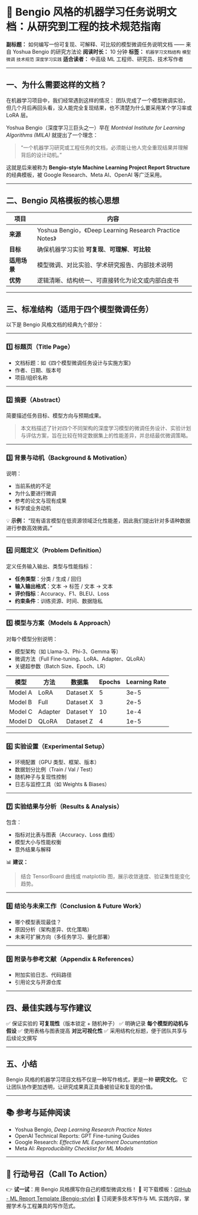 # 🧠 Bengio 风格的机器学习任务说明文档：从研究到工程的技术规范指南

**副标题：**
如何编写一份可复现、可解释、可比较的模型微调任务说明文档 —— 来自 Yoshua Bengio 的研究方法论
**阅读时长：** 10 分钟
**标签：** `机器学习文档结构` `模型微调` `技术规范` `深度学习实践`
**适合读者：** 中高级 ML 工程师、研究员、技术写作者

---

## 一、为什么需要这样的文档？

在机器学习项目中，我们经常遇到这样的情况：
团队完成了一个模型微调实验，但几个月后再回头看，没人能完全复现结果，也不清楚为什么要采用某个学习率或 LoRA 层。

Yoshua Bengio（深度学习三巨头之一）早在 *Montréal Institute for Learning Algorithms (MILA)* 就提出了一个理念：

> “一个机器学习研究或工程任务的文档，必须能让他人完全重现结果并理解背后的设计动机。”

这就是后来被称为 **Bengio-style Machine Learning Project Report Structure** 的经典模板，被 Google Research、Meta AI、OpenAI 等广泛采用。

---

## 二、Bengio 风格模板的核心思想

| 项目       | 内容                                                    |
| -------- | ----------------------------------------------------- |
| **来源**   | Yoshua Bengio，《Deep Learning Research Practice Notes》 |
| **目标**   | 确保机器学习实验 **可复现**、**可理解**、**可比较**                      |
| **适用场景** | 模型微调、对比实验、学术研究报告、内部技术说明                               |
| **优势**   | 逻辑清晰、结构统一、可直接转化为论文或内部白皮书                              |

---

## 三、标准结构（适用于四个模型微调任务）

以下是 Bengio 风格文档的经典九个部分：

---

### 1️⃣ 标题页（Title Page）

* 文档标题：如《四个模型微调任务设计与实施方案》
* 作者、日期、版本号
* 项目/组织名称

---

### 2️⃣ 摘要（Abstract）

简要描述任务目标、模型方向与预期成果。

> 本文档描述了针对四个不同架构的深度学习模型的微调任务设计、实验计划与评估方案，旨在比较在特定数据集上的性能差异，并总结最优微调策略。

---

### 3️⃣ 背景与动机（Background & Motivation）

说明：

* 当前系统的不足
* 为什么要进行微调
* 参考的论文与现有成果
* 科学或业务动机

💡 **示例：**
“现有语言模型在低资源领域泛化性能差，因此我们提出针对多语种数据进行参数高效微调。”

---

### 4️⃣ 问题定义（Problem Definition）

定义任务输入输出、类型与性能指标：

* **任务类型**：分类 / 生成 / 回归
* **输入输出格式**：文本 → 标签 / 文本 → 文本
* **评价指标**：Accuracy、F1、BLEU、Loss
* **约束条件**：训练资源、时间、数据隐私

---

### 5️⃣ 模型与方案（Models & Approach）

对每个模型分别说明：

* 模型架构（如 Llama-3、Phi-3、Gemma 等）
* 微调方法（Full Fine-tuning、LoRA、Adapter、QLoRA）
* 关键超参数（Batch Size、Epoch、LR）

| 模型      | 方法      | 数据集       | Epochs | Learning Rate |
| ------- | ------- | --------- | ------ | ------------- |
| Model A | LoRA    | Dataset X | 5      | 3e-5          |
| Model B | Full    | Dataset X | 3      | 2e-5          |
| Model C | Adapter | Dataset Y | 10     | 1e-4          |
| Model D | QLoRA   | Dataset Z | 4      | 1e-5          |

---

### 6️⃣ 实验设置（Experimental Setup）

* 环境配置（GPU 类型、框架、版本）
* 数据划分比例（Train / Val / Test）
* 随机种子与复现性控制
* 日志与监控工具（如 Weights & Biases）

---

### 7️⃣ 实验结果与分析（Results & Analysis）

包含：

* 指标对比表与图表（Accuracy、Loss 曲线）
* 模型大小与性能权衡
* 意外结果与解释

📊 **建议：**

> 结合 TensorBoard 曲线或 matplotlib 图，展示收敛速度、验证集性能变化趋势。

---

### 8️⃣ 结论与未来工作（Conclusion & Future Work）

* 哪个模型表现最佳？
* 原因分析（架构差异、优化策略）
* 未来可扩展方向（多任务学习、量化部署）

---

### 9️⃣ 附录与参考文献（Appendix & References）

* 附加实验日志、代码路径
* 引用论文与开源仓库

---

## 四、最佳实践与写作建议

✅ 保证实验的 **可复现性**（版本锁定 + 随机种子）
✅ 明确记录 **每个模型的动机与假设**
✅ 使用表格与图表提高 **对比可视化性**
✅ 采用结构化标题，便于团队共享与后续论文撰写

---

## 五、小结

Bengio 风格的机器学习项目文档不仅是一种写作格式，更是一种 **研究文化**。
它让团队协作更加透明，让研究成果真正具备被验证和复现的价值。

---

## 📚 参考与延伸阅读

* Yoshua Bengio, *Deep Learning Research Practice Notes*
* OpenAI Technical Reports: GPT Fine-tuning Guides
* Google Research: *Effective ML Experiment Documentation*
* Meta AI: *Reproducibility Checklist for ML Models*

---

## 🚀 行动号召（Call To Action）

👉 **试一试**：用 Bengio 风格撰写你自己的模型微调文档！
💾 可下载模板：[GitHub - ML Report Template (Bengio-style)](https://github.com/)
📩 订阅更多技术写作与 ML 实践内容，掌握学术与工程兼具的写作范式。


